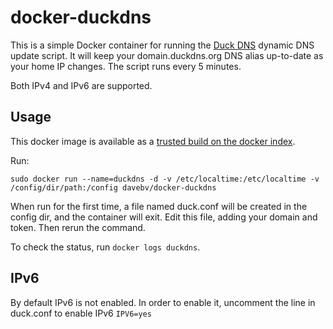 docker-duckdns
==============

This is a simple Docker container for running the [Duck DNS](http://duckdns.org) dynamic DNS update script. It will keep your domain.duckdns.org DNS alias up-to-date as your home IP changes. The script runs every 5 minutes.

Both IPv4 and IPv6 are supported.

Usage
-----

This docker image is available as a [trusted build on the docker index](https://index.docker.io/u/davebv/docker-duckdns/).

Run:

`sudo docker run --name=duckdns -d -v /etc/localtime:/etc/localtime -v /config/dir/path:/config davebv/docker-duckdns`

When run for the first time, a file named duck.conf will be created in the config dir, and the container will exit. Edit this file, adding your domain and token. Then rerun the command.

To check the status, run `docker logs duckdns`.

IPv6
----

By default IPv6 is not enabled. In order to enable it, uncomment the line in duck.conf to enable IPv6
`IPV6=yes`
